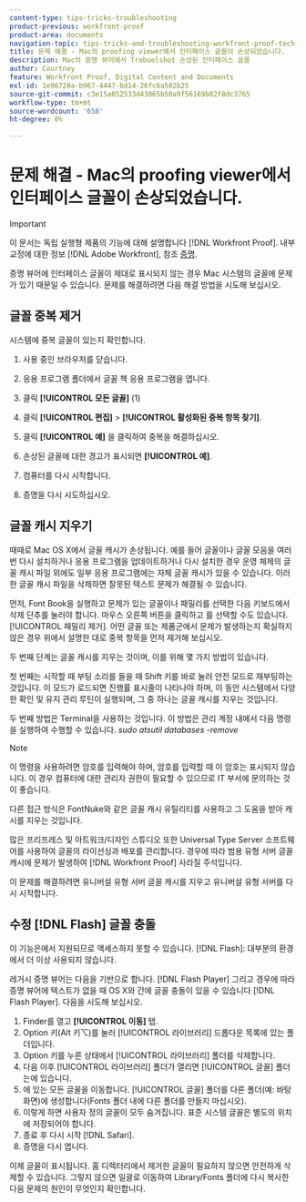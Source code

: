 ```yaml
---
content-type: tips-tricks-troubleshooting
product-previous: workfront-proof
product-area: documents
navigation-topic: tips-tricks-and-troubleshooting-workfront-proof-tech-corner
title: 문제 해결 - Mac의 proofing viewer에서 인터페이스 글꼴이 손상되었습니다.
description: Mac의 증명 뷰어에서 Trobuelshot 손상된 인터페이스 글꼴
author: Courtney
feature: Workfront Proof, Digital Content and Documents
exl-id: 1e96720a-b967-4447-bd14-26fc6a502b25
source-git-commit: c3e15a052533d43065b50a9f56169b82f8dc3765
workflow-type: tm+mt
source-wordcount: '658'
ht-degree: 0%

---
```


# 문제 해결 - Mac의 proofing viewer에서 인터페이스 글꼴이 손상되었습니다.

>[!IMPORTANT]
>
>이 문서는 독립 실행형 제품의 기능에 대해 설명합니다 [!DNL Workfront Proof]. 내부 교정에 대한 정보 [!DNL Adobe Workfront], 참조 [증명](../../../review-and-approve-work/proofing/proofing.md).

증명 뷰어에 인터페이스 글꼴이 제대로 표시되지 않는 경우 Mac 시스템의 글꼴에 문제가 있기 때문일 수 있습니다. 문제를 해결하려면 다음 해결 방법을 시도해 보십시오.

## 글꼴 중복 제거

시스템에 중복 글꼴이 있는지 확인합니다.

1. 사용 중인 브라우저를 닫습니다.
1. 응용 프로그램 폴더에서 글꼴 책 응용 프로그램을 엽니다.
1. 클릭 **[!UICONTROL 모든 글꼴]** (1)
1. 클릭 **[!UICONTROL 편집]** > **[!UICONTROL 활성화된 중복 항목 찾기]**.

1. 클릭 **[!UICONTROL 예]** 을 클릭하여 중복을 해결하십시오.
1. 손상된 글꼴에 대한 경고가 표시되면 **[!UICONTROL 예]**.
1. 컴퓨터를 다시 시작합니다.
1. 증명을 다시 시도하십시오.

## 글꼴 캐시 지우기

때때로 Mac OS X에서 글꼴 캐시가 손상됩니다. 예를 들어 글꼴이나 글꼴 모음을 여러 번 다시 설치하거나 응용 프로그램을 업데이트하거나 다시 설치한 경우 운영 체제의 글꼴 캐시 파일 외에도 일부 응용 프로그램에는 자체 글꼴 캐시가 있을 수 있습니다. 이러한 글꼴 캐시 파일을 삭제하면 잘못된 텍스트 문제가 해결될 수 있습니다.

먼저, Font Book을 실행하고 문제가 있는 글꼴이나 패밀리를 선택한 다음 키보드에서 삭제 단추를 눌러야 합니다. 마우스 오른쪽 버튼을 클릭하고 를 선택할 수도 있습니다. [!UICONTROL 패밀리 제거]. 어떤 글꼴 또는 제품군에서 문제가 발생하는지 확실하지 않은 경우 위에서 설명한 대로 중복 항목을 먼저 제거해 보십시오.

두 번째 단계는 글꼴 캐시를 지우는 것이며, 이를 위해 몇 가지 방법이 있습니다.

첫 번째는 시작할 때 부팅 소리를 들을 때 Shift 키를 바로 눌러 안전 모드로 재부팅하는 것입니다. 이 모드가 로드되면 진행률 표시줄이 나타나야 하며, 이 동안 시스템에서 다양한 확인 및 유지 관리 루틴이 실행되며, 그 중 하나는 글꼴 캐시를 지우는 것입니다.

두 번째 방법은 Terminal을 사용하는 것입니다. 이 방법은 관리 계정 내에서 다음 명령을 실행하여 수행할 수 있습니다. *sudo atsutil databases -remove*

>[!NOTE]
>
>이 명령을 사용하려면 암호를 입력해야 하며, 암호를 입력할 때 이 암호는 표시되지 않습니다. 이 경우 컴퓨터에 대한 관리자 권한이 필요할 수 있으므로 IT 부서에 문의하는 것이 좋습니다.

다른 접근 방식은 FontNuke와 같은 글꼴 캐시 유틸리티를 사용하고 그 도움을 받아 캐시를 지우는 것입니다.

많은 프리프레스 및 아트워크/디자인 스튜디오 또한 Universal Type Server 소프트웨어를 사용하여 글꼴의 라이선싱과 배포를 관리합니다. 경우에 따라 범용 유형 서버 글꼴 캐시에 문제가 발생하여 [!DNL Workfront Proof] 사라질 주석입니다.

이 문제를 해결하려면 유니버설 유형 서버 글꼴 캐시를 지우고 유니버설 유형 서버를 다시 시작합니다.

## 수정 [!DNL Flash] 글꼴 충돌

이 기능은에서 지원되므로 액세스하지 못할 수 있습니다. [!DNL Flash]: 대부분의 환경에서 더 이상 사용되지 않습니다.

레거시 증명 뷰어는 다음을 기반으로 합니다. [!DNL Flash Player] 그리고 경우에 따라 증명 뷰어에 텍스트가 없을 때 OS X와 간에 글꼴 충돌이 있을 수 있습니다 [!DNL Flash Player]. 다음을 시도해 보십시오.

1. Finder를 열고 **[!UICONTROL 이동]** 탭.
1. Option 키(Alt 키⌥)를 눌러 [!UICONTROL 라이브러리] 드롭다운 목록에 있는 폴더입니다.
1. Option 키를 누른 상태에서 [!UICONTROL 라이브러리] 폴더를 삭제합니다.
1. 다음 이후 [!UICONTROL 라이브러리] 폴더가 열리면 [!UICONTROL 글꼴] 폴더는에 있습니다.
1. 에 있는 모든 글꼴을 이동합니다. [!UICONTROL 글꼴] 폴더를 다른 폴더(예: 바탕 화면)에 생성합니다(Fonts 폴더 내에 다른 폴더를 만들지 마십시오).
1. 이렇게 하면 사용자 정의 글꼴이 모두 숨겨집니다. 표준 시스템 글꼴은 별도의 위치에 저장되어야 합니다.
1. 종료 후 다시 시작 [!DNL Safari].
1. 증명을 다시 엽니다.

이제 글꼴이 표시됩니다. 홈 디렉터리에서 제거한 글꼴이 필요하지 않으면 안전하게 삭제할 수 있습니다. 그렇지 않으면 일괄로 이동하여 Library/Fonts 폴더에 다시 복사한 다음 문제의 원인이 무엇인지 확인합니다.

